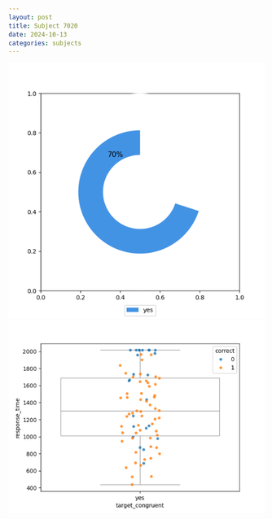 ```yaml
---
layout: post
title: Subject 7020
date: 2024-10-13
categories: subjects
---
```


![](data/7020/run-2/7020_accuracy_target_congruence.png)
![](data/7020/run-2/7020_rt_congruence.png)
